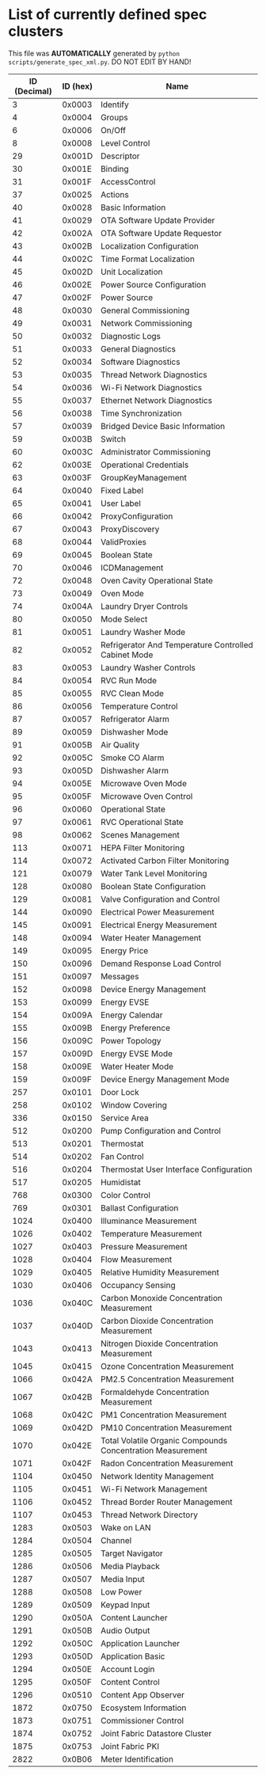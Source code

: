 # List of currently defined spec clusters
This file was **AUTOMATICALLY** generated by `python scripts/generate_spec_xml.py`. DO NOT EDIT BY HAND!

| ID (Decimal) | ID (hex) | Name                                                     |
|--------------|----------|----------------------------------------------------------|
|3             |0x0003    |Identify                                                  |
|4             |0x0004    |Groups                                                    |
|6             |0x0006    |On/Off                                                    |
|8             |0x0008    |Level Control                                             |
|29            |0x001D    |Descriptor                                                |
|30            |0x001E    |Binding                                                   |
|31            |0x001F    |AccessControl                                             |
|37            |0x0025    |Actions                                                   |
|40            |0x0028    |Basic Information                                         |
|41            |0x0029    |OTA Software Update Provider                              |
|42            |0x002A    |OTA Software Update Requestor                             |
|43            |0x002B    |Localization Configuration                                |
|44            |0x002C    |Time Format Localization                                  |
|45            |0x002D    |Unit Localization                                         |
|46            |0x002E    |Power Source Configuration                                |
|47            |0x002F    |Power Source                                              |
|48            |0x0030    |General Commissioning                                     |
|49            |0x0031    |Network Commissioning                                     |
|50            |0x0032    |Diagnostic Logs                                           |
|51            |0x0033    |General Diagnostics                                       |
|52            |0x0034    |Software Diagnostics                                      |
|53            |0x0035    |Thread Network Diagnostics                                |
|54            |0x0036    |Wi-Fi Network Diagnostics                                 |
|55            |0x0037    |Ethernet Network Diagnostics                              |
|56            |0x0038    |Time Synchronization                                      |
|57            |0x0039    |Bridged Device Basic Information                          |
|59            |0x003B    |Switch                                                    |
|60            |0x003C    |Administrator Commissioning                               |
|62            |0x003E    |Operational Credentials                                   |
|63            |0x003F    |GroupKeyManagement                                        |
|64            |0x0040    |Fixed Label                                               |
|65            |0x0041    |User Label                                                |
|66            |0x0042    |ProxyConfiguration                                        |
|67            |0x0043    |ProxyDiscovery                                            |
|68            |0x0044    |ValidProxies                                              |
|69            |0x0045    |Boolean State                                             |
|70            |0x0046    |ICDManagement                                             |
|72            |0x0048    |Oven Cavity Operational State                             |
|73            |0x0049    |Oven Mode                                                 |
|74            |0x004A    |Laundry Dryer Controls                                    |
|80            |0x0050    |Mode Select                                               |
|81            |0x0051    |Laundry Washer Mode                                       |
|82            |0x0052    |Refrigerator And Temperature Controlled Cabinet Mode      |
|83            |0x0053    |Laundry Washer Controls                                   |
|84            |0x0054    |RVC Run Mode                                              |
|85            |0x0055    |RVC Clean Mode                                            |
|86            |0x0056    |Temperature Control                                       |
|87            |0x0057    |Refrigerator Alarm                                        |
|89            |0x0059    |Dishwasher Mode                                           |
|91            |0x005B    |Air Quality                                               |
|92            |0x005C    |Smoke CO Alarm                                            |
|93            |0x005D    |Dishwasher Alarm                                          |
|94            |0x005E    |Microwave Oven Mode                                       |
|95            |0x005F    |Microwave Oven Control                                    |
|96            |0x0060    |Operational State                                         |
|97            |0x0061    |RVC Operational State                                     |
|98            |0x0062    |Scenes Management                                         |
|113           |0x0071    |HEPA Filter Monitoring                                    |
|114           |0x0072    |Activated Carbon Filter Monitoring                        |
|121           |0x0079    |Water Tank Level Monitoring                               |
|128           |0x0080    |Boolean State Configuration                               |
|129           |0x0081    |Valve Configuration and Control                           |
|144           |0x0090    |Electrical Power Measurement                              |
|145           |0x0091    |Electrical Energy Measurement                             |
|148           |0x0094    |Water Heater Management                                   |
|149           |0x0095    |Energy Price                                              |
|150           |0x0096    |Demand Response Load Control                              |
|151           |0x0097    |Messages                                                  |
|152           |0x0098    |Device Energy Management                                  |
|153           |0x0099    |Energy EVSE                                               |
|154           |0x009A    |Energy Calendar                                           |
|155           |0x009B    |Energy Preference                                         |
|156           |0x009C    |Power Topology                                            |
|157           |0x009D    |Energy EVSE Mode                                          |
|158           |0x009E    |Water Heater Mode                                         |
|159           |0x009F    |Device Energy Management Mode                             |
|257           |0x0101    |Door Lock                                                 |
|258           |0x0102    |Window Covering                                           |
|336           |0x0150    |Service Area                                              |
|512           |0x0200    |Pump Configuration and Control                            |
|513           |0x0201    |Thermostat                                                |
|514           |0x0202    |Fan Control                                               |
|516           |0x0204    |Thermostat User Interface Configuration                   |
|517           |0x0205    |Humidistat                                                |
|768           |0x0300    |Color Control                                             |
|769           |0x0301    |Ballast Configuration                                     |
|1024          |0x0400    |Illuminance Measurement                                   |
|1026          |0x0402    |Temperature Measurement                                   |
|1027          |0x0403    |Pressure Measurement                                      |
|1028          |0x0404    |Flow Measurement                                          |
|1029          |0x0405    |Relative Humidity Measurement                             |
|1030          |0x0406    |Occupancy Sensing                                         |
|1036          |0x040C    |Carbon Monoxide Concentration Measurement                 |
|1037          |0x040D    |Carbon Dioxide Concentration Measurement                  |
|1043          |0x0413    |Nitrogen Dioxide Concentration Measurement                |
|1045          |0x0415    |Ozone Concentration Measurement                           |
|1066          |0x042A    |PM2.5 Concentration Measurement                           |
|1067          |0x042B    |Formaldehyde Concentration Measurement                    |
|1068          |0x042C    |PM1 Concentration Measurement                             |
|1069          |0x042D    |PM10 Concentration Measurement                            |
|1070          |0x042E    |Total Volatile Organic Compounds Concentration Measurement|
|1071          |0x042F    |Radon Concentration Measurement                           |
|1104          |0x0450    |Network Identity Management                               |
|1105          |0x0451    |Wi-Fi Network Management                                  |
|1106          |0x0452    |Thread Border Router Management                           |
|1107          |0x0453    |Thread Network Directory                                  |
|1283          |0x0503    |Wake on LAN                                               |
|1284          |0x0504    |Channel                                                   |
|1285          |0x0505    |Target Navigator                                          |
|1286          |0x0506    |Media Playback                                            |
|1287          |0x0507    |Media Input                                               |
|1288          |0x0508    |Low Power                                                 |
|1289          |0x0509    |Keypad Input                                              |
|1290          |0x050A    |Content Launcher                                          |
|1291          |0x050B    |Audio Output                                              |
|1292          |0x050C    |Application Launcher                                      |
|1293          |0x050D    |Application Basic                                         |
|1294          |0x050E    |Account Login                                             |
|1295          |0x050F    |Content Control                                           |
|1296          |0x0510    |Content App Observer                                      |
|1872          |0x0750    |Ecosystem Information                                     |
|1873          |0x0751    |Commissioner Control                                      |
|1874          |0x0752    |Joint Fabric Datastore Cluster                            |
|1875          |0x0753    |Joint Fabric PKI                                          |
|2822          |0x0B06    |Meter Identification                                      |
